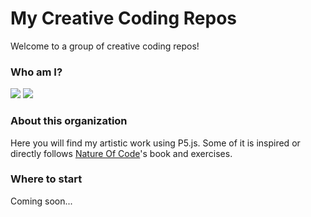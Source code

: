 # My Creative Coding Repos

Welcome to a group of creative coding repos!

### Who am I?

<a href="https://github.com/Arthur2479"><img src="https://img.shields.io/badge/GitHub-About_Me-%232fb4b6?style=for-the-badge&labelColor=%231b708a"></a>
<a href="https://www.linkedin.com/in/arthurjacobs/"><img src="https://img.shields.io/badge/LinkedIn-arthurjacobs-%232fb4b6?style=for-the-badge&logo=linkedin&logoColor=white&labelColor=%231b708a" /></a>

### About this organization

Here you will find my artistic work using P5.js. 
Some of it is inspired or directly follows [Nature Of Code](https://natureofcode.com/)'s book and exercises.

### Where to start

Coming soon...
